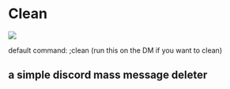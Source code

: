 # Clean
![](https://i.imgur.com/p9PBhFR.png)

default command: ;clean (run this on the DM if you want to clean)

## a simple discord mass message deleter

